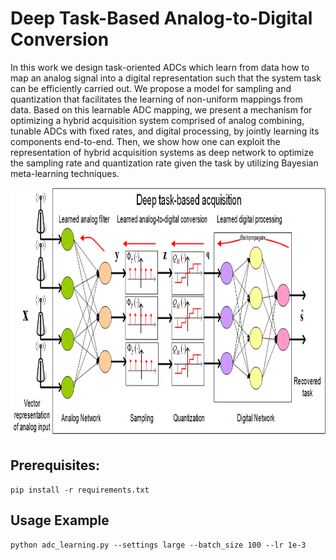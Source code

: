 # Deep Task-Based Analog-to-Digital Conversion

In this work we design task-oriented ADCs which learn from data how to map an analog signal into a digital representation such that the system task can be efficiently carried out. We propose a model for sampling and quantization that facilitates the learning of non-uniform mappings from data. Based on this learnable ADC mapping, we present a mechanism for optimizing a hybrid acquisition system comprised of analog combining, tunable ADCs with fixed rates, and digital processing, by jointly learning its components  end-to-end. Then, we show how one can exploit the representation of hybrid acquisition systems as deep network to optimize the sampling rate and quantization rate given the task by utilizing Bayesian meta-learning techniques.


<img src='imgs/HybridDNN_ADC3.png' height=400 width=1000>

## Prerequisites:
```
pip install -r requirements.txt
```

## Usage Example

```
python adc_learning.py --settings large --batch_size 100 --lr 1e-3
```

